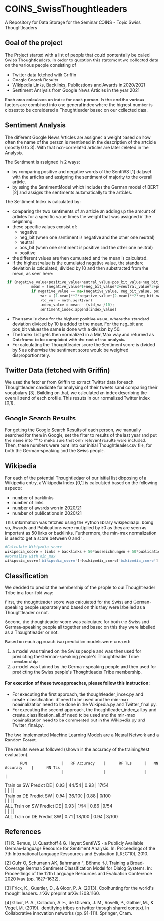 # COINS_SwissThoughtleaders
A Repository for Data Storage for the Seminar COINS - Topic Swiss Thoughtleaders 

## Goal of the project
The Project started with a list of people that could pontentially be called Swiss Thoughtleaders. In order to question this statement we collected data on the various people 
consisting of 

- Twitter data fetched with Griffin
- Google Search Results
- Wikipedia Links, Backlinks, Publications and Awards in 2020/2021
- Sentiment Analysis from Google News Articles in the year 2021

Each area calculates an index for each person. In the end the various factors are combined into one general index where the highest number is closest to be considered a Thoughtleader based on our collected data. 

## Sentiment Analysis
The different Google News Articles are assigned a weight based on how often the name of the person is mentioned in the description of the artcicle (mostly 0 to 3). With that non-correlated articles are later deleted in the Analysis. 

The Sentiment is assigned in 2 ways: 
- by comparing positive and negative words of the SentiWS [1] dataset with the articles and assigning the sentiment of majority to the overall article. 
- by using the SentimentModel which includes the German model of BERT [2] and assigns the sentiments automatically to the articles. 

The Sentiment Index is calculated by: 
- comparing the two sentiments of an article an adding up the amount of articles for a specific value times the weight that was assigned in the beginning.
- these specific values consist of:
  - negative
  - neg_bit (when one sentiment is negative and the other one neutral) 
  - neutral
  - pos_bit (when one sentiment is positive and the other one neutral) 
  - positive 
- the different values are then cumulated and the mean is calculated. 
- If the highest value is the cumulated negative value, the standard deviation is calculated, divided by 10 and then substracted from the mean, as seen here:

```python
 if (negative_value+positive_value+neutral_value+pos_bit_value+neg_bit_value) > 0: 
            mean = (negative_value*1+neg_bit_value*2+neutral_value*3+pos_bit_value*4+positive_value*5)/(negative_value+positive_value+neutral_value+pos_bit_value+neg_bit_value)
            if negative_value == max(negative_value, neg_bit_value, positive_value, pos_bit_value, neutral_value):
                var = (1-mean)**2*negative_value+(2-mean)**2*neg_bit_value+(3-mean)**2*neutral_value+(4-mean)**2*pos_bit_value+(5-mean)**2*positive_value
                std_var = math.sqrt(var)
                index_value = mean - (std_var/10); 
                sentiment_index.append(index_value)
```
- The same is done for the highest positive value, where the standard deviation divided by 10 is added to the mean. For the neg_bit and pos_bit values the same is done with a division by 50.
- The Index List gets then normalized in a Min/Max way and returned as Dataframe to be completed with the rest of the analysis.
- For calculating the Thoughtleader score the Sentiment score is divided by 5 as otherwise the sentiment score would be weighted disproportionately.

## Twitter Data (fetched with Griffin)
We used the fetcher from Griffin to extract Twitter data for each Thoughtleader candidate for analysing of their tweets sand comparing their vocabulary [3]. Building on that, we calculated an index describing the overall trend of each profile. This results in our normalized Twitter index [0,1].

## Google Search Results
For getting the Google Search Results of each person, we manually searched for them in Google, set the filter to results of the last year and put the name into "" to make sure that only relevant results were included. Then, these numbers were punt into our initial Thoughtleader.csv file, for both the German-speaking and the Swiss people.

## Wikipedia
For each of the potential Thoughtledaer of our initial list disposing of a Wikipedia entry, a Wikipedia Index [0,1] is calculated based on the following aspects:
  - number of backlinks 
  - number of links
  - number of awards won in 2020/21
  - number of publications in 2020/21

This information was fetched using the Python library wikipediaapi. Doing so, Awards and Publications were multiplied by 50 as they are seen as important as 50 links or backlinks. Furthermore, the min-max normalization is used to get a score between 0 and 1.

```python
#Calculate Wikipedia score
wikipedia_score = links + backlinks + 50*auszeichnungen + 50*publications
#Normalize with min_max
wikipedia_score['Wikipedia_score']=(wikipedia_score['Wikipedia_score']-wikipedia_score['Wikipedia_score'].min())/(wikipedia_score['Wikipedia_score'].max()-wikipedia_score['Wikipedia_score'].min())
```

## Classification
We decided to predict the membership of the people to our Thoughtleader Tribe in a four-fold way:

First, the thoughtleader score was calculated for the Swiss and German-speaking people separately and based on this they were labelled as a Thoughtleader or not. 

Second, the thoughtleader score was calculated for both the Swiss and German-speaking people all together and based on this they were labelled as a Thoughtleader or not.

Based on each approach two prediction models were created: 
  1. a model was trained on the Swiss people and was then used for predicting the German-speaking people's Thoughtleader Tribe membership
  2. a model was trained by the German-speaking people and then used for predicting the Swiss people's Thoughtleader Tribe membership.

#### For execution of these two approaches, please follow this instruction:
  - For executing the first approach, the thoughtleader_index.py and create_classification_df need to be used and the min-max nominalization need to be done in the Wikipedia.py     and Twitter_final.py.
  - For executing the second approach, the thoughtleader_index_all.py and create_classification_all_df need to be used and the min-max nominalization need to be commented out in     the Wikipedia.py and Twitter_final.py.

The two implemented Machine Learning Models are a Neural Network and a Random Forest.

The results were as followed (shown in the accuracy of the training/test evaluation).



           RUN                |   RF Accuracy    |      RF TLs      |   NN Accuracy    |      NN TLs     
                              |                  |                  |                  |            
 Train on SW Predict DE       |       0.93       |       44/54      |       0.93       |       17/54     
                              |                  |                  |                  |                 
 Train on DE Predict SW       |       0.94       |      36/100      |       0.88       |       0/100             
                              |                  |                  |                  |                  
 ALL Train on SW Predict DE   |       0.93       |        1/54      |       0.86       |        9/54    
                              |                  |                  |                  |                 
 ALL Train on DE Predict SW   |       0.71       |      18/100      |       0.94       |       3/100                  



## References
<a id="1">[1]</a> 
R. Remus, U. Quasthoff & G. Heyer: SentiWS - a Publicly Available German-language Resource for Sentiment Analysis. 
In: Proceedings of the 7th International Language Ressources and Evaluation (LREC'10), 2010.

<a id="2">[2]</a> 
Guhr O, Schumann AK, Bahrmann F, Böhme HJ. Training a Broad-Coverage German Sentiment Classification Model for Dialog Systems. 
In: Proceedings of the 12th Language Resources and Evaluation Conference 2020 May (pp. 1627-1632).

<a id="3">[3]</a> 
Frick, K., Guertler, D., & Gloor, P. A. (2013). Coolhunting for the world's thought leaders. arXiv preprint arXiv:1308.1160.

<a id="4">[4]</a> 
Gloor, P. A., Colladon, A. F., de Oliveira, J. M., Rovelli, P., Galbier, M., & Vogel, M. (2019). Identifying tribes on twitter through shared context. In Collaborative innovation networks (pp. 91-111). Springer, Cham.
